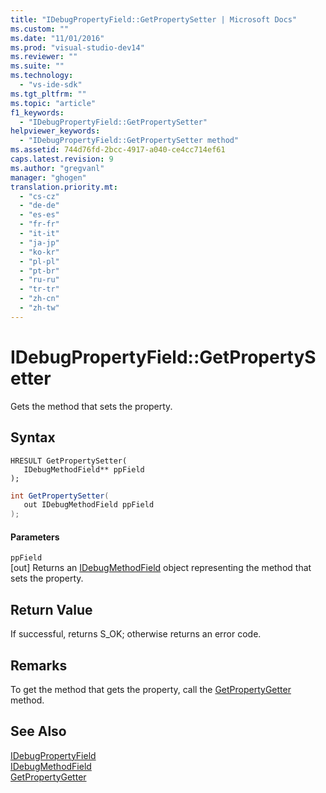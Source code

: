 ```yaml
---
title: "IDebugPropertyField::GetPropertySetter | Microsoft Docs"
ms.custom: ""
ms.date: "11/01/2016"
ms.prod: "visual-studio-dev14"
ms.reviewer: ""
ms.suite: ""
ms.technology: 
  - "vs-ide-sdk"
ms.tgt_pltfrm: ""
ms.topic: "article"
f1_keywords: 
  - "IDebugPropertyField::GetPropertySetter"
helpviewer_keywords: 
  - "IDebugPropertyField::GetPropertySetter method"
ms.assetid: 744d76fd-2bcc-4917-a040-ce4cc714ef61
caps.latest.revision: 9
ms.author: "gregvanl"
manager: "ghogen"
translation.priority.mt: 
  - "cs-cz"
  - "de-de"
  - "es-es"
  - "fr-fr"
  - "it-it"
  - "ja-jp"
  - "ko-kr"
  - "pl-pl"
  - "pt-br"
  - "ru-ru"
  - "tr-tr"
  - "zh-cn"
  - "zh-tw"
---
```

# IDebugPropertyField::GetPropertySetter
Gets the method that sets the property.  
  
## Syntax  
  
```cpp#  
HRESULT GetPropertySetter(   
   IDebugMethodField** ppField  
);  
```  
  
```c#  
int GetPropertySetter(  
   out IDebugMethodField ppField  
);  
```  
  
#### Parameters  
 `ppField`  
 [out] Returns an [IDebugMethodField](../../../extensibility/debugger/reference/idebugmethodfield.md) object representing the method that sets the property.  
  
## Return Value  
 If successful, returns S_OK; otherwise returns an error code.  
  
## Remarks  
 To get the method that gets the property, call the [GetPropertyGetter](../../../extensibility/debugger/reference/idebugpropertyfield-getpropertygetter.md) method.  
  
## See Also  
 [IDebugPropertyField](../../../extensibility/debugger/reference/idebugpropertyfield.md)   
 [IDebugMethodField](../../../extensibility/debugger/reference/idebugmethodfield.md)   
 [GetPropertyGetter](../../../extensibility/debugger/reference/idebugpropertyfield-getpropertygetter.md)